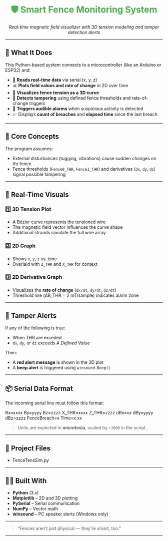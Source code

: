 <h1 align="center" style="color:#4CAF50;">
  🛡️ Smart Fence Monitoring System
</h1>

<p align="center">
  <em>Real-time magnetic field visualizer with 3D tension modeling and tamper detection alerts</em><br>
</p>

---

## 🌟 What It Does

This Python-based system connects to a microcontroller (like an Arduino or ESP32) and:

- 📶 **Reads real-time data** via serial (x, y, z)
- 📊 **Plots field values and rate of change** in 2D over time
- 🧵 **Visualizes fence tension as a 3D curve**
- 🚨 **Detects tampering** using defined fence thresholds and rate-of-change triggers
- 🔔 **Triggers audible alarms** when suspicious activity is detected
- 📈 Displays **count of breaches** and **elapsed time** since the last breach

---

## 🧠 Core Concepts

The program assumes:
- External disturbances (tugging, vibrations) cause sudden changes on thr fence
- Fence thresholds (`Fence0_THR`, `Fence1_THR`) and derivatives (`dx`, `dy`, `dz`) signal possible tampering

---

## 🎥 Real-Time Visuals

### 1️⃣ **3D Tension Plot**
- A Bézier curve represents the tensioned wire
- The magnetic field vector influences the curve shape
- Additional strands simulate the full wire array

### 2️⃣ **2D  Graph**
- Shows `x`, `y`, `z` vs. time  
- Overlaid with `Z_THR` and `X_THR` for context

### 3️⃣ **2D Derivative Graph**
- Visualizes the **rate of change** (`dx/dt`, `dy/dt`, `dz/dt`)
- Threshold line (ΔB_THR = 2 mT/sample) indicates alarm zone

---

## 🚨 Tamper Alerts

If any of the following is true:

- When THR are exceded
- `dx`, `dy`, or `dz` exceeds *A Defined Value*

Then:
- A **red alert message** is shown in the 3D plot
- A **beep alert** is triggered using `winsound.Beep()`

---

## 📦 Serial Data Format

The incoming serial line must follow this format:

Bx=xxxx By=yyyy Bz=zzzz X_THR=xxxx Z_THR=zzzz dBx=xx dBy=yyyy dBz=zzzz FenceBreach=x Time=x.xx


> Units are expected in **microtesla**, scaled by `÷1000` in the script.

---

## 📂 Project Files
- FenceTensSim.py

---

## 👨‍💻 Built With

- **Python** (3.x)
- **Matplotlib** – 2D and 3D plotting
- **PySerial** – Serial communication
- **NumPy** – Vector math
- **winsound** – PC speaker alerts (Windows only)

---


> “Fences aren't just physical — they're smart, too.”

---


